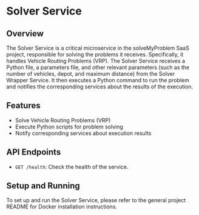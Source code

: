 # Solver Service

## Overview
The Solver Service is a critical microservice in the solveMyProblem SaaS project, responsible for solving the problems it receives. Specifically, it handles Vehicle Routing Problems (VRP). The Solver Service receives a Python file, a parameters file, and other relevant parameters (such as the number of vehicles, depot, and maximum distance) from the Solver Wrapper Service. It then executes a Python command to run the problem and notifies the corresponding services about the results of the execution.

## Features
- Solve Vehicle Routing Problems (VRP)
- Execute Python scripts for problem solving
- Notify corresponding services about execution results

## API Endpoints
- `GET /health`: Check the health of the service.

## Setup and Running
To set up and run the Solver Service, please refer to the general project README for Docker installation instructions.

